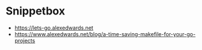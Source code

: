 # Snippetbox

- https://lets-go.alexedwards.net
- https://www.alexedwards.net/blog/a-time-saving-makefile-for-your-go-projects
